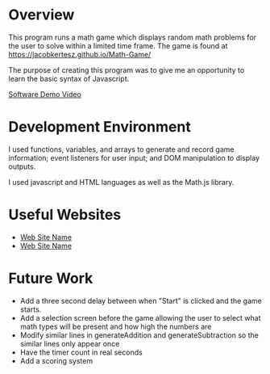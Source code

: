 # Overview

This program runs a math game which displays random math problems for the user to solve within a limited time frame. 
The game is found at https://jacobkertesz.github.io/Math-Game/ 

The purpose of creating this program was to give me an opportunity to learn the basic syntax of Javascript.

[Software Demo Video](http://youtube.link.goes.here)

# Development Environment

I used functions, variables, and arrays to generate and record game information; event listeners for user input; and DOM manipulation to display outputs.

I used javascript and HTML languages as well as the Math.js library.

# Useful Websites

- [Web Site Name](https://www.w3schools.com/js/default.asp)
- [Web Site Name](https://stackoverflow.com/)

# Future Work

- Add a three second delay between when "Start" is clicked and the game starts.
- Add a selection screen before the game allowing the user to select what math types will be present and how high the numbers are
- Modify similar lines in generateAddition and generateSubtraction so the similar lines only appear once
- Have the timer count in real seconds 
- Add a scoring system